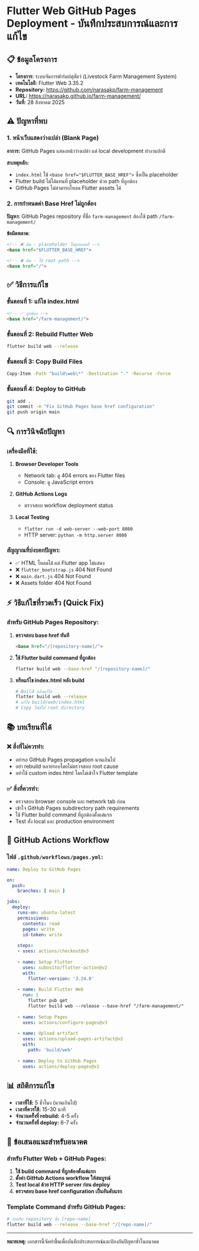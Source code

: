# Flutter Web GitHub Pages Deployment - บันทึกประสบการณ์และการแก้ไข

## 📋 ข้อมูลโครงการ
- **โครงการ:** ระบบจัดการฟาร์มปศุสัตว์ (Livestock Farm Management System)
- **เทคโนโลยี:** Flutter Web 3.35.2
- **Repository:** https://github.com/narasakp/farm-management
- **URL:** https://narasakp.github.io/farm-management/
- **วันที่:** 28 สิงหาคม 2025

## ⚠️ ปัญหาที่พบ

### 1. หน้าเว็บแสดงว่างเปล่า (Blank Page)
**อาการ:** GitHub Pages แสดงหน้าว่างเปล่า แต่ local development ทำงานปกติ

**สาเหตุหลัก:**
- `index.html` ใช้ `<base href="$FLUTTER_BASE_HREF">` ซึ่งเป็น placeholder
- Flutter build ไม่ได้แทนที่ placeholder ด้วย path ที่ถูกต้อง
- GitHub Pages ไม่สามารถโหลด Flutter assets ได้

### 2. การกำหนดค่า Base Href ไม่ถูกต้อง
**ปัญหา:** GitHub Pages repository ที่ชื่อ `farm-management` ต้องใช้ path `/farm-management/`

**ข้อผิดพลาด:**
```html
<!-- ❌ ผิด - placeholder ไม่ถูกแทนที่ -->
<base href="$FLUTTER_BASE_HREF">

<!-- ❌ ผิด - ใช้ root path -->
<base href="/">
```

## ✅ วิธีการแก้ไข

### ขั้นตอนที่ 1: แก้ไข index.html
```html
<!-- ✅ ถูกต้อง -->
<base href="/farm-management/">
```

### ขั้นตอนที่ 2: Rebuild Flutter Web
```bash
flutter build web --release
```

### ขั้นตอนที่ 3: Copy Build Files
```bash
Copy-Item -Path "build\web\*" -Destination "." -Recurse -Force
```

### ขั้นตอนที่ 4: Deploy to GitHub
```bash
git add .
git commit -m "Fix GitHub Pages base href configuration"
git push origin main
```

## 🔍 การวินิจฉัยปัญหา

### เครื่องมือที่ใช้:
1. **Browser Developer Tools**
   - Network tab: ดู 404 errors ของ Flutter files
   - Console: ดู JavaScript errors

2. **GitHub Actions Logs**
   - ตรวจสอบ workflow deployment status

3. **Local Testing**
   - `flutter run -d web-server --web-port 8080`
   - HTTP server: `python -m http.server 8080`

### สัญญาณที่บ่งบอกปัญหา:
- ✅ HTML โหลดได้ แต่ Flutter app ไม่แสดง
- ❌ `flutter_bootstrap.js` 404 Not Found
- ❌ `main.dart.js` 404 Not Found
- ❌ Assets folder 404 Not Found

## ⚡ วิธีแก้ไขที่รวดเร็ว (Quick Fix)

### สำหรับ GitHub Pages Repository:
1. **ตรวจสอบ base href ทันที**
   ```html
   <base href="/[repository-name]/">
   ```

2. **ใช้ Flutter build command ที่ถูกต้อง**
   ```bash
   flutter build web --base-href "/[repository-name]/"
   ```

3. **หรือแก้ไข index.html หลัง build**
   ```bash
   # Build แล้วแก้ไข
   flutter build web --release
   # แก้ไข build/web/index.html
   # Copy ไฟล์ไป root directory
   ```

## 📚 บทเรียนที่ได้

### ❌ สิ่งที่ไม่ควรทำ:
- อย่ารอ GitHub Pages propagation นานเกินไป
- อย่า rebuild หลายรอบโดยไม่ตรวจสอบ root cause
- อย่าใช้ custom index.html โดยไม่เข้าใจ Flutter template

### ✅ สิ่งที่ควรทำ:
- ตรวจสอบ browser console และ network tab ก่อน
- เข้าใจ GitHub Pages subdirectory path requirements
- ใช้ Flutter build command ที่ถูกต้องตั้งแต่แรก
- Test ทั้ง local และ production environment

## 🚀 GitHub Actions Workflow

### ไฟล์ `.github/workflows/pages.yml`:
```yaml
name: Deploy to GitHub Pages

on:
  push:
    branches: [ main ]

jobs:
  deploy:
    runs-on: ubuntu-latest
    permissions:
      contents: read
      pages: write
      id-token: write
    
    steps:
    - uses: actions/checkout@v3
    
    - name: Setup Flutter
      uses: subosito/flutter-action@v2
      with:
        flutter-version: '3.24.0'
    
    - name: Build Flutter Web
      run: |
        flutter pub get
        flutter build web --release --base-href "/farm-management/"
    
    - name: Setup Pages
      uses: actions/configure-pages@v3
    
    - name: Upload artifact
      uses: actions/upload-pages-artifact@v2
      with:
        path: 'build/web'
    
    - name: Deploy to GitHub Pages
      uses: actions/deploy-pages@v2
```

## 📊 สถิติการแก้ไข
- **เวลาที่ใช้:** 5 ชั่วโมง (นานเกินไป)
- **เวลาที่ควรใช้:** 15-30 นาที
- **จำนวนครั้งที่ rebuild:** 4-5 ครั้ง
- **จำนวนครั้งที่ deploy:** 6-7 ครั้ง

## 🎯 ข้อเสนอแนะสำหรับอนาคต

### สำหรับ Flutter Web + GitHub Pages:
1. **ใช้ build command ที่ถูกต้องตั้งแต่แรก**
2. **ตั้งค่า GitHub Actions workflow ให้สมบูรณ์**
3. **Test local ด้วย HTTP server ก่อน deploy**
4. **ตรวจสอบ base href configuration เป็นอันดับแรก**

### Template Command สำหรับ GitHub Pages:
```bash
# สำหรับ repository ชื่อ [repo-name]
flutter build web --release --base-href "/[repo-name]/"
```

---
**หมายเหตุ:** เอกสารนี้จัดทำขึ้นเพื่อบันทึกประสบการณ์และป้องกันปัญหาซ้ำในอนาคต
